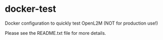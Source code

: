 # docker-test
Docker configuration to quickly test OpenL2M (NOT for production use!)

Please see the README.txt file for more details.
